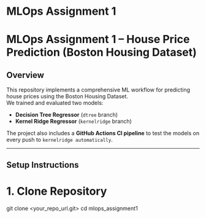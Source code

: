 ﻿# MLOps Assignment 1
# MLOps Assignment 1 – House Price Prediction (Boston Housing Dataset)

##  Overview
This repository implements a comprehensive ML workflow for predicting house prices using the Boston Housing Dataset.  
We trained and evaluated two models:  
- **Decision Tree Regressor** (`dtree` branch)  
- **Kernel Ridge Regressor** (`kernelridge` branch)  

The project also includes a **GitHub Actions CI pipeline** to test the models on every push to `kernelridge automatically`.

---

##  Setup Instructions

# 1. Clone Repository

git clone <your_repo_url.git>
cd mlops_assignment1



